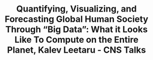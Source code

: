 ---
dateStart: 2016-03-21
dateEnd:
title: "Quantifying, Visualizing, and Forecasting Global Human Society Through “Big Data”: What it Looks Like To Compute on the Entire Planet, Kalev Leetaru - CNS Talks"
venue: "CNS Center, Indiana University"
organizer: Lisel Record
credit: "Places & Spaces"
city: Bloomington
state: IN
country: USA
pdfLink:
venueImages:
 - sm: image01.sm.jpg
   lg: image01.lg.jpg
 - sm: image02.sm.jpg
   lg: image02.lg.jpg
 - sm: image03.sm.jpg
   lg: image03.lg.jpg
 - sm: image04.sm.jpg
   lg: image04.lg.jpg
 - sm: image05.sm.jpg
   lg: image05.lg.jpg
 - sm: image06.sm.jpg
   lg: image06.lg.jpg
 - sm: image07.sm.jpg
   lg: image07.lg.jpg
 - sm: image08.sm.jpg
   lg: image08.lg.jpg
 - sm: image09.sm.jpg
   lg: image09.lg.jpg
---